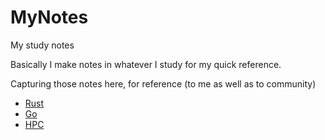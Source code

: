 # MyNotes

My study notes

Basically I make notes in whatever I study for my quick reference.

Capturing those notes here, for reference (to me as well as to community)

- [Rust](Rust/README.md)
- [Go](Go/README.md)
- [HPC](HPC/README.md)
